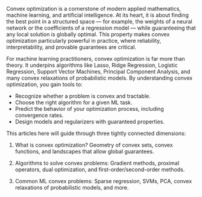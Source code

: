 Convex optimization is a cornerstone of modern applied mathematics, machine learning, and artificial intelligence. At its heart, it is about finding the best point in a structured space — for example, the weights of a neural network or the coefficients of a regression model — while guaranteeing that any local solution is globally optimal. This property makes convex optimization particularly powerful in practice, where reliability, interpretability, and provable guarantees are critical.

For machine learning practitioners, convex optimization is far more than theory. It underpins algorithms like Lasso, Ridge Regression, Logistic Regression, Support Vector Machines, Principal Component Analysis, and many convex relaxations of probabilistic models. By understanding convex optimization, you gain tools to:

* Recognize whether a problem is convex and tractable.
* Choose the right algorithm for a given ML task.
* Predict the behavior of your optimization process, including convergence rates.
* Design models and regularizers with guaranteed properties.

This articles here will guide through three tightly connected dimensions:

1. What is convex optimization? Geometry of convex sets, convex functions, and landscapes that allow global guarantees.

2. Algorithms to solve convex problems: Gradient methods, proximal operators, dual optimization, and first-order/second-order methods.

3. Common ML convex problems: Sparse regression, SVMs, PCA, convex relaxations of probabilistic models, and more.